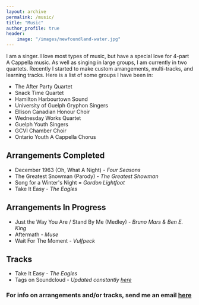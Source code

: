 ```yaml
---
layout: archive
permalink: /music/
title: "Music"
author_profile: true
header:
    image: "/images/newfoundland-water.jpg"
---
```

I am a singer. I love most types of music, but have a special love for 4-part A Cappella music. As well as singing in large groups, I am currently in two quartets. Recently I started to make custom arrangements, multi-tracks, and learning tracks. Here is a list of some groups I have been in:

- The After Party Quartet
- Snack Time Quartet
- Hamilton Harbourtown Sound
- University of Guelph Gryphon Singers
- Ellison Canadian Honour Choir
- Wednesday Works Quartet
- Guelph Youth Singers
- GCVI Chamber Choir
- Ontario Youth A Cappella Chorus

## Arrangements Completed
- December 1963 \(Oh, What A Night\) - *Four Seasons*
- The Greatest Snowman \(Parody\) - *The Greatest Showman*
- Song for a Winter's Night = *Gordon Lightfoot*
- Take It Easy - *The Eagles*

## Arrangements In Progress
- Just the Way You Are / Stand By Me \(Medley\) - *Bruno Mars & Ben E. King*
- Aftermath - *Muse*
- Wait For The Moment - *Vulfpeck*

## Tracks
- Take It Easy - *The Eagles*
- Tags on Soundcloud - *Updated constantly [here](https://soundcloud.com/user-899983098)*

### For info on arrangements and/or tracks, send me an email [here](mailto:ben.sproule55@gmail.com)